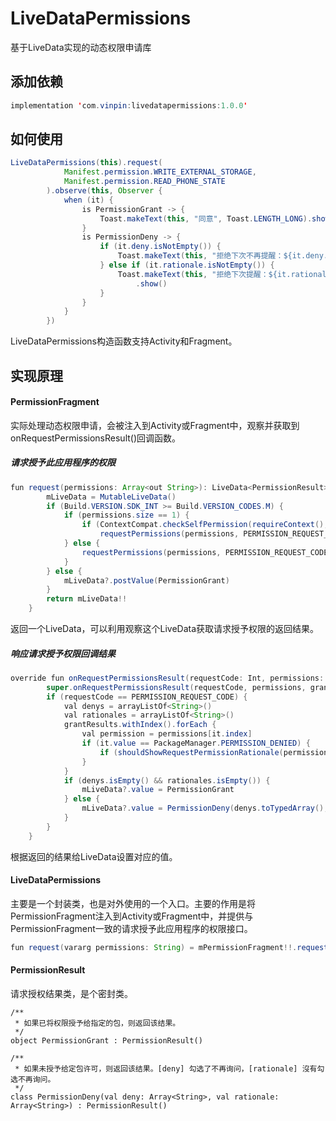 # LiveDataPermissions
基于LiveData实现的动态权限申请库

## 添加依赖
```java
implementation 'com.vinpin:livedatapermissions:1.0.0'
```

## 如何使用
```java
LiveDataPermissions(this).request(
            Manifest.permission.WRITE_EXTERNAL_STORAGE,
            Manifest.permission.READ_PHONE_STATE
        ).observe(this, Observer {
            when (it) {
                is PermissionGrant -> {
                    Toast.makeText(this, "同意", Toast.LENGTH_LONG).show()
                }
                is PermissionDeny -> {
                    if (it.deny.isNotEmpty()) {
                        Toast.makeText(this, "拒绝下次不再提醒：${it.deny.size}", Toast.LENGTH_LONG).show()
                    } else if (it.rationale.isNotEmpty()) {
                        Toast.makeText(this, "拒绝下次提醒：${it.rationale.size}", Toast.LENGTH_LONG)
                            .show()
                    }
                }
            }
        })
```
LiveDataPermissions构造函数支持Activity和Fragment。

## 实现原理
#### PermissionFragment 
实际处理动态权限申请，会被注入到Activity或Fragment中，观察并获取到onRequestPermissionsResult()回调函数。

##### 请求授予此应用程序的权限

```java
fun request(permissions: Array<out String>): LiveData<PermissionResult> {
        mLiveData = MutableLiveData()
        if (Build.VERSION.SDK_INT >= Build.VERSION_CODES.M) {
            if (permissions.size == 1) {
                if (ContextCompat.checkSelfPermission(requireContext(), permissions[0]) != PackageManager.PERMISSION_GRANTED)
                    requestPermissions(permissions, PERMISSION_REQUEST_CODE) else mLiveData?.postValue(PermissionGrant)
            } else {
                requestPermissions(permissions, PERMISSION_REQUEST_CODE)
            }
        } else {
            mLiveData?.postValue(PermissionGrant)
        }
        return mLiveData!!
    }

```
返回一个LiveData，可以利用观察这个LiveData获取请求授予权限的返回结果。

##### 响应请求授予权限回调结果

```java
override fun onRequestPermissionsResult(requestCode: Int, permissions: Array<out String>, grantResults: IntArray) {
        super.onRequestPermissionsResult(requestCode, permissions, grantResults)
        if (requestCode == PERMISSION_REQUEST_CODE) {
            val denys = arrayListOf<String>()
            val rationales = arrayListOf<String>()
            grantResults.withIndex().forEach {
                val permission = permissions[it.index]
                if (it.value == PackageManager.PERMISSION_DENIED) {
                    if (shouldShowRequestPermissionRationale(permission)) rationales.add(permission) else denys.add(permission)
                }
            }
            if (denys.isEmpty() && rationales.isEmpty()) {
                mLiveData?.value = PermissionGrant
            } else {
                mLiveData?.value = PermissionDeny(denys.toTypedArray(), rationales.toTypedArray())
            }
        }
    }
```
根据返回的结果给LiveData设置对应的值。

#### LiveDataPermissions
主要是一个封装类，也是对外使用的一个入口。主要的作用是将PermissionFragment注入到Activity或Fragment中，并提供与PermissionFragment一致的请求授予此应用程序的权限接口。

```java
fun request(vararg permissions: String) = mPermissionFragment!!.request(permissions)
```

#### PermissionResult
请求授权结果类，是个密封类。

```
/**
 * 如果已将权限授予给指定的包，则返回该结果。
 */
object PermissionGrant : PermissionResult()

/**
 * 如果未授予给定包许可，则返回该结果。[deny] 勾选了不再询问，[rationale] 沒有勾选不再询问。
 */
class PermissionDeny(val deny: Array<String>, val rationale: Array<String>) : PermissionResult()
```
